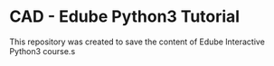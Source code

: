 # CAD - Edube Python3 Tutorial 

This repository was created to save the content of Edube Interactive Python3 course.s